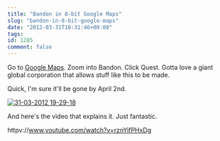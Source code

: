 ```yaml
---
title: "Bandon in 8-bit Google Maps"
slug: "bandon-in-8-bit-google-maps"
date: "2012-03-31T18:31:46+00:00"
tags:
id: 1285
comment: false
---
```


Go to [Google Maps](http://maps.google.com/). Zoom into Bandon. Click Quest. Gotta love a giant global corporation that allows stuff like this to be made.

Quick, I'm sure it'll be gone by April 2nd.

[![](https://conoroneill.com.s3.amazonaws.com/wp-content/uploads/2012/03/31-03-2012-19-29-18.png "31-03-2012 19-29-18")](https://conoroneill.com.s3.amazonaws.com/wp-content/uploads/2012/03/31-03-2012-19-29-18.png)

And here's the video that explains it. Just fantastic.

httpv://www.youtube.com/watch?v=rznYifPHxDg
